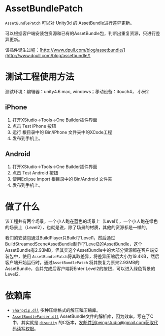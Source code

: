 # AssetBundlePatch #

`AssetBundlePatch` 可以对 Unity3d 的 AssetBundle进行差异更新。

可以根据客户端安装包资源和已有的AssetBundle包，判断出重复资源，只进行差异更新。

该插件诞生过程：[http://www.dpull.com/blog/assetbundle/](http://www.dpull.com/blog/assetbundle/)

# 测试工程使用方法 #
测试环境：编辑器：unity4.6 mac, windows；移动设备：itouch4， 小米2

## iPhone ##
1. 打开XStudio->Tools->One Builder插件界面
1. 点击 Test iPhone 按钮
1. 运行 根目录中的 Bin/iPhone 文件夹中的XCode工程
1. 发布到手机上。

## Android ##
1. 打开XStudio->Tools->One Builder插件界面
1. 点击 Test Android 按钮
1. 使用Eclipse Import 根目录中的 Bin/Android 文件夹
1. 发布到手机上。

# 做了什么 #
该工程共有两个场景，一个小人跑在蓝色的场景上（Level1），一个小人跑在绿色的场景上（Level2），也就是说，除了场景的材质，其他的资源都是一样的。

我们的安装包通过BuildPlayer只Build了Level1，然后通过BuildStreamedSceneAssetBundle制作了Level2的AssetBundle，这个AssetBundle有2.93MB，但其实这个AssetBundle中的大部分资源都在客户端安装包中，使用 `AssetBundlePatch`将其取差异，将差异压缩后大小为19.4KB，然后客户端开始运行时，通过`AssetBundlePatch` 将其恢复为原来2.93MB的AssetBundle，合并完成后客户端将Enter Level2的按钮，可以进入绿色背景的Level2.


# 依赖库 #

* [`SharpZip.dll`](https://github.com/icsharpcode/SharpZipLib) 多种压缩格式的解压和压缩库。	
* [`AssetBundleParser.dll`](https://bitbucket.org/beings/assetbundleparser) AssetBundle文件的解析库，因为效率，写在了C中，其实就是 [`disunity`](https://github.com/ata4/disunity) 的C版本，发邮件到beingstudio@gmail.com获取代码读写权限。